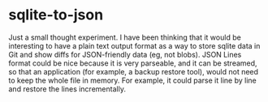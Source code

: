 # sqlite-to-json

Just a small thought experiment. I have been thinking that it would be interesting to have a plain text output format as a way to store sqlite data in Git and show diffs for JSON-friendly data (eg, not blobs). JSON Lines format could be nice because it is very parseable, and it can be streamed, so that an application (for example, a backup restore tool), would not need to keep the whole file in memory. For example, it could parse it line by line and restore the lines incrementally.
